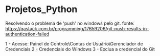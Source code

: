 # Projetos_Python

Resolvendo o problema de 'push' no windows pelo git.
fonte: 
https://qastack.com.br/programming/17659206/git-push-results-in-authentication-failed

1 - Acesse: Painel de Controle\Contas de Usuário\Gerenciador de Credenciais
2 - Credenciais do Windows
3 - Exclua a credencial do Git